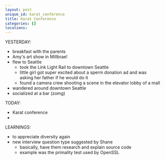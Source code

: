 ```yaml
---
layout: post
unique_id: karat_conference
title: Karat Conference
categories: []
locations: 
---
```


YESTERDAY:
* breakfast with the parents
* Amy's art show in Millbrae!
* flew to Seattle
  * took the Link Light Rail to downtown Seattle
  * little girl got super excited about a sperm donation ad and was asking her father if he would do it
  * found a camera crew shooting a scene in the elevator lobby of a mall
* wandered around downtown Seattle
* socialized at a bar (zomg)

TODAY:
* Karat conference
* 

LEARNINGS:
* to appreciate diversity again
* new interview question type suggested by Shane
  * basically, have them research and explain source code
  * example was the primality test used by OpenSSL
